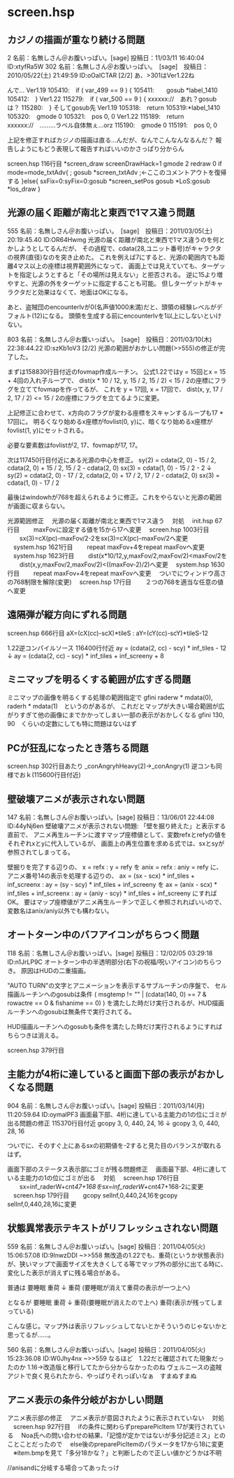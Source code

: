 # screen.hsp


## カジノの描画が重なり続ける問題
2 名前：名無しさん＠お腹いっぱい。[sage] 投稿日：11/03/11 16:40:04 ID:xtyfRa5W
302 名前：名無しさん＠お腹いっぱい。　[sage]　投稿日：2010/05/22(土) 21:49:59 ID:oOaICTAR [2/2]
あ、>301はVer1.22ね

んで…
Ver1.19
105410:　if ( var_499 == 9 ) {
105411:　　gosub *label_1410
105412:　}
Ver1.22
115279:　if ( var_500 == 9 ) {
xxxxxx://　あれ？gosubは？
115280:　}
そしてgosub先
Ver1.19
105318:　return
105319:*label_1410
105320:　gmode 0
105321:　pos 0, 0
Ver1.22
115189:　return
xxxxxx://　………ラベル自体無ぇ…orz
115190:　gmode 0
115191:　pos 0, 0

上記を修正すればカジノの描画は直る…んだが、なんでこんなんなるんだ？
報告しようにもどう表現して報告すればいいのかさっぱり分からん


screen.hsp 116行目
 *screen_draw
  screenDrawHack=1
  gmode 2
  redraw 0
  if mode=mode_txtAdv{
  ; gosub *screen_txtAdv ;←ここのコメントアウトを復帰する
    }else{
    sxFix=0:syFix=0:gosub *screen_setPos
    gosub *LoS:gosub *los_draw
    }

## 光源の届く距離が南北と東西で1マス違う問題
555 名前：名無しさん＠お腹いっぱい。　[sage]　投稿日：2011/03/05(土) 20:19:45.40 ID:OR64Hwmg
光源の届く距離が南北と東西で1マス違うのを何とかしようとしてるんだが、
その過程で、cdata(28,ユニット番号)がキャラクタの視界(直径)なのを突き止めた。
これを例えば7にすると、光源の範囲内でも距離4マス以上の座標は視界範囲外になって、
画面上では見えていても、ターゲットを指定しようとすると「その場所は見えない」と拒否される。
逆に15より増やすと、光源の外をターゲットに指定することも可能。
但しターゲットがキャラクタだと効果はなくて、地面はOKになる。

あと、盗賊団のencounterlvが0(名声値1000未満)だと、頭領の経験レベルがデフォルト(12)になる。
頭領を生成する前にencounterlvを1以上にしないといけない。

803 名前：名無しさん＠お腹いっぱい。　[sage]　投稿日：2011/03/10(木) 22:38:44.22 ID:szKb1oV3 [2/2]
光源の範囲がおかしい問題(>>555)の修正が完了した。

まずは158830行目付近のfovmap作成ルーチン。
公式1.22ではy = 15回とx = 15 + 4回の入れ子ループで、
dist(x * 10 / 12, y, 15 / 2, 15 / 2) < 15 / 2の座標にフラグを立ててfovmapを作ってるが、
これを
y = 17回, x = 17回で、
dist(x, y, 17 / 2, 17 / 2) <= 15 / 2の座標にフラグを立てるように変更。

上記修正に合わせて、x方向のフラグが変わる座標をスキャンするループも17 * 17回に。
明るくなり始めるx座標がfovlist(0, y)に、暗くなり始めるx座標がfovlist(1, y)にセットされる。

必要な要素数はfovlistが2, 17、fovmapが17, 17。

次は117450行目付近にある光源の中心を修正。
sy(2) = cdata(2, 0) - 15 / 2, cdata(2, 0) + 15 / 2, 15 / 2 - cdata(2, 0)
sx(3) = cdata(1, 0) - 15 / 2 - 2
↓
sy(2) = cdata(2, 0) - 17 / 2, cdata(2, 0) + 17 / 2, 17 / 2 - cdata(2, 0)
sx(3) = cdata(1, 0) - 17 / 2

最後はwindowhが768を超えられるように修正。これをやらないと光源の範囲が画面に収まらない。


光源範囲修正
　光源の届く距離が南北と東西で1マス違う
　対処
　init.hsp 67行目
　　maxFovに設定する値を15から17へ変更
　screen.hsp 1003行目
　　sx(3)=cX(pc)-maxFov/2-2をsx(3)=cX(pc)-maxFov/2へ変更
　system.hsp 1621行目
　　repeat maxFov+4をrepeat maxFovへ変更
　system.hsp 1623行目
　　dist(x*10/12,y,maxFov/2,maxFov/2)<maxFov/2を
　　dist(x,y,maxFov/2,maxFov/2)<((maxFov-2)/2)へ変更
　system.hsp 1630行目
　　repeat maxFov+4をrepeat maxFovへ変更
　ついでにウィンドウ高さの768制限を解除(変更)
　screen.hsp 17行目
　　２つの768を適当な任意の値へ変更

## 遠隔弾が縦方向にずれる問題
screen.hsp 666行目
 aX=(cX(cc)-scX)*tileS : aY=(cY(cc)-scY)*tileS-12

1.22逆コンパイルソース 116400行付近
 ay = (cdata(2, cc) - scy) * inf_tiles - 12
↓
 ay = (cdata(2, cc) - scy) * inf_tiles + inf_screeny + 8

## ミニマップを明るくする範囲が広すぎる問題
ミニマップの画像を明るくする処理の範囲指定で
gfini raderw * mdata(0), raderh * mdata(1)　というのがあるが、
これだとマップが大きい場合範囲が広がりすぎて他の画像にまでかかってしまい一部の表示がおかしくなる
gfini 130, 90　くらいの定数にしても特に問題はないはず

## PCが狂乱になったとき落ちる問題
screen.hsp 302行目あたり
_conAngryhHeavy(2)→_conAngry(1)
逆コンも同様でおｋ(115600行目付近)

## 壁破壊アニメが表示されない問題
147 名前：名無しさん＠お腹いっぱい。[sage] 投稿日：13/06/01 22:44:08 ID:44yNj6en
壁破壊アニメが表示されない問題:
「壁を掘り終えた」と表示する直前で、
アニメ再生ルーチンに渡すマップ座標値として、変数refxとrefyの値をそれぞれxとyに代入しているが、
画面上の再生位置を求める式では、sxとsyが参照されてしまってる。

壁掘りを完了する辺りの、
x = refx : y = refy
を
anix = refx : aniy = refy
に、
アニメ番号14の表示を処理する辺りの、
ax = (sx - scx) * inf_tiles + inf_screenx : ay = (sy - scy) * inf_tiles + inf_screeny
を
ax = (anix - scx) * inf_tiles + inf_screenx : ay = (aniy - scy) * inf_tiles + inf_screeny
にすればOK。
要はマップ座標値がアニメ再生ルーチンで正しく参照されればいいので、変数名はanix/aniy以外でも構わない。

## オートターン中のバフアイコンがちらつく問題
118 名前：名無しさん＠お腹いっぱい。[sage] 投稿日：12/02/05 03:29:18 ID:n1JrLP9C
オートターン中の半透明部分(右下の祝福/呪いアイコン)のちらつき。
原因はHUDの二重描画。

"AUTO TURN"の文字とアニメーションを表示するサブルーチンの序盤で、
セル描画ルーチンへのgosubは条件
( msgtemp != "" | (cdata(140, 0) == 7 & rowactre == 0 & fishanime == 0) )
を満たした時だけ実行されるが、HUD描画ルーチンへのgosubは無条件で実行されてる。

HUD描画ルーチンへのgosubも条件を満たした時だけ実行されるようにすればちらつきは消える。

screen.hsp 379行目

## 主能力が4桁に達していると画面下部の表示がおかしくなる問題
904 名前：名無しさん＠お腹いっぱい。[sage] 投稿日：2011/03/14(月) 11:20:59.64 ID:oymalPF3
画面最下部、4桁に達している主能力の1の位にゴミが出る問題の修正
115370行目付近
gcopy 3, 0, 440, 24, 16
↓
gcopy 3, 0, 440, 28, 16

ついでに、そのすぐ上にあるsxの初期値を-2すると見た目のバランスが取れるはず。


画面下部のステータス表示部にゴミが残る問題修正
　画面最下部、4桁に達している主能力の1の位にゴミが出る
　対処
　screen.hsp 176行目
　　sx=inf_raderW+cnt*47+168をsx=inf_raderW+cnt*47+168-2に変更
　screen.hsp 179行目
　　gcopy selInf,0,440,24,16をgcopy selInf,0,440,28,16に変更

## 状態異常表示テキストがリフレッシュされない問題
559 名前：名無しさん＠お腹いっぱい。[sage] 投稿日：2011/04/05(火) 15:06:57.08 ID:9lnwzDDI
~>>558
無改造の1.22でも、重荷(というか状態表示)が、狭いマップで画面サイズを大きくしてる等でマップ外の部分に出てる時に、変化した表示が消えずに残る場合がある。

普通は
要睡眠
重荷
↓
重荷
(要睡眠が消えて重荷の表示が一つ上へ)

となるが
要睡眠
重荷
↓
重荷(要睡眠が消えたので上へ)
重荷(表示が残ってしまっている)

こんな感じ。マップ外は表示リフレッシュしてないとかそういうのじゃないかと思ってるが……。

560 名前：名無しさん＠お腹いっぱい。[sage] 投稿日：2011/04/05(火) 15:23:36.08 ID:W0Jhy4nx
~>>559
なるほど　1.22だと確認されてた現象だったのか
1.16→改造版と移行してたから分からなかったのね
ヴェルニースの盗賊アジトで良く見られたから、やっぱりそれっぽいなぁ　すまぬすまぬ

## アニメ表示の条件分岐がおかしい問題
アニメ表示部の修正
　アニメ表示が意図されたように表示されていない
　対処
　screen.hsp 927行目
　ifの条件に関わらずpreparePicItem 17が実行されている
　Noa氏への問い合わせの結果、「記憶が定かではないが多分記述ミス」とのことことだったので
　else後のpreparePicItemのパラメータを17から18に変更
　※item.bmpを見て「多分18かな？」と判断したので正しい値かどうかは不明

//anisandに分岐する場合ってあったっけ


